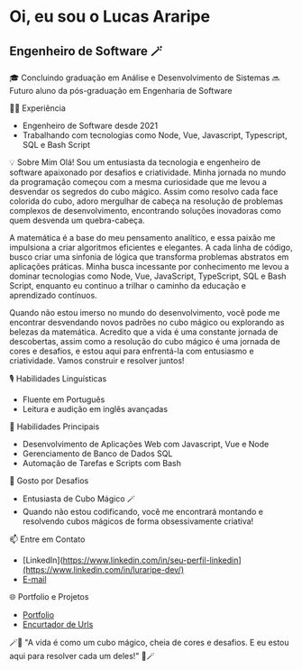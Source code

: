 # Oi, eu sou o Lucas Araripe
## Engenheiro de Software 🪄

🎓 Concluindo graduação em Análise e Desenvolvimento de Sistemas
🔜 Futuro aluno da pós-graduação em Engenharia de Software

👨‍💻 Experiência
- Engenheiro de Software desde 2021
- Trabalhando com tecnologias como Node, Vue, Javascript, Typescript, SQL e Bash Script

💡 Sobre Mim
Olá! Sou um entusiasta da tecnologia e engenheiro de software apaixonado por desafios e criatividade. Minha jornada no mundo da programação começou com a mesma curiosidade que me levou a desvendar os segredos do cubo mágico. Assim como resolvo cada face colorida do cubo, adoro mergulhar de cabeça na resolução de problemas complexos de desenvolvimento, encontrando soluções inovadoras como quem desvenda um quebra-cabeça.

A matemática é a base do meu pensamento analítico, e essa paixão me impulsiona a criar algoritmos eficientes e elegantes. A cada linha de código, busco criar uma sinfonia de lógica que transforma problemas abstratos em aplicações práticas. Minha busca incessante por conhecimento me levou a dominar tecnologias como Node, Vue, JavaScript, TypeScript, SQL e Bash Script, enquanto eu continuo a trilhar o caminho da educação e aprendizado contínuos.

Quando não estou imerso no mundo do desenvolvimento, você pode me encontrar desvendando novos padrões no cubo mágico ou explorando as belezas da matemática. Acredito que a vida é uma constante jornada de descobertas, assim como a resolução do cubo mágico é uma jornada de cores e desafios, e estou aqui para enfrentá-la com entusiasmo e criatividade. Vamos construir e resolver juntos!

🎙️ Habilidades Linguísticas
- Fluente em Português
- Leitura e audição em inglês avançadas

💼 Habilidades Principais
- Desenvolvimento de Aplicações Web com Javascript, Vue e Node
- Gerenciamento de Banco de Dados SQL
- Automação de Tarefas e Scripts com Bash

🧩 Gosto por Desafios
- Entusiasta de Cubo Mágico 🪄
- Quando não estou codificando, você me encontrará montando e resolvendo cubos mágicos de forma obsessivamente criativa!

📫 Entre em Contato
- [LinkedIn](https://www.linkedin.com/in/seu-perfil-linkedin](https://www.linkedin.com/in/luraripe-dev/)
- [E-mail](mailto:pedro.lucx@gmail.com)

🌐 Portfolio e Projetos
- [Portfolio]([https://github.com/seu-usuario/projeto-1](https://github.com/PedroAraripe/pedroararipe.github.io))
- [Encurtador de Urls]([https://github.com/seu-usuario/projeto-2](https://github.com/PedroAraripe/url_shortner))

🪄🚀 "A vida é como um cubo mágico, cheia de cores e desafios. E eu estou aqui para resolver cada um deles!" 🚀🪄
